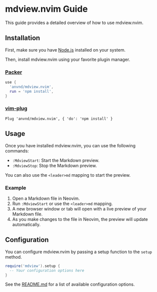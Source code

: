 
# mdview.nvim Guide

This guide provides a detailed overview of how to use mdview.nvim.

## Installation

First, make sure you have [Node.js](https://nodejs.org/) installed on your system.

Then, install mdview.nvim using your favorite plugin manager.

### [Packer](https://github.com/wbthomason/packer.nvim)

```lua
use {
  'anvnd/mdview.nvim',
  run = 'npm install',
}
```

### [vim-plug](https://github.com/junegunn/vim-plug)

```vim
Plug 'anvnd/mdview.nvim', { 'do': 'npm install' }
```

## Usage

Once you have installed mdview.nvim, you can use the following commands:

- `:MdviewStart`: Start the Markdown preview.
- `:MdviewStop`: Stop the Markdown preview.

You can also use the `<leader>md` mapping to start the preview.

### Example

1. Open a Markdown file in Neovim.
2. Run `:MdviewStart` or use the `<leader>md` mapping.
3. A new browser window or tab will open with a live preview of your Markdown file.
4. As you make changes to the file in Neovim, the preview will update automatically.

## Configuration

You can configure mdview.nvim by passing a setup function to the `setup` method.

```lua
require('mdview').setup {
  -- Your configuration options here
}
```

See the [README.md](README.md) for a list of available configuration options.
